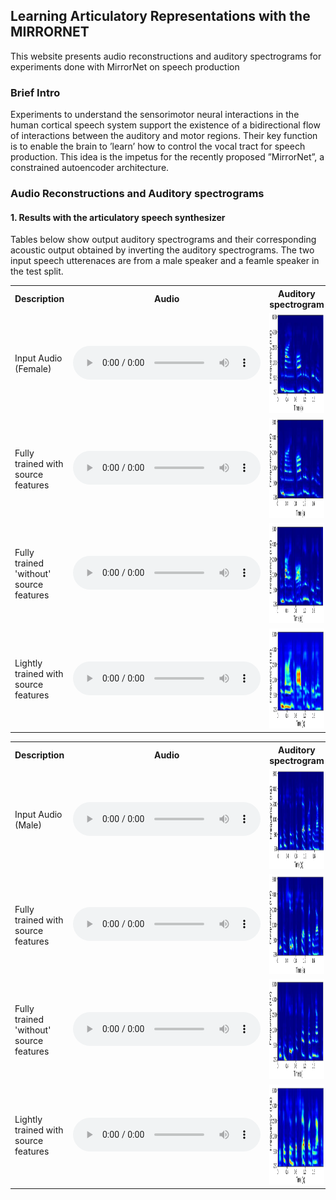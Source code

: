 ## Learning Articulatory Representations with the MIRRORNET

This website presents audio reconstructions and auditory spectrograms for experiments done with MirrorNet on speech production

### Brief Intro

Experiments to understand the sensorimotor neural interactions in the human cortical speech system support the existence of a bidirectional flow of interactions between the auditory and motor regions. Their key function is to enable the brain to ’learn’ how to control the vocal tract for speech production. This idea is the impetus for the recently proposed ”MirrorNet”, a constrained autoencoder architecture. 

### Audio Reconstructions and Auditory spectrograms

#### 1. Results with the articulatory speech synthesizer

Tables below show output auditory spectrograms and their corresponding acoustic output obtained by inverting the auditory spectrograms. The two input speech utterenaces are from a male speaker and a feamle speaker in the test split. 

<div class="figure">
    <table class="audioTable">
        <tr>
<!--             <th rowspan="2">Audio</th> -->
            <th>Description</th>
            <th>Audio</th>
	    	<th>Auditory spectrogram</th>
<!--             <th rowspan="2">Audio</th> -->
        </tr>
        <tr>
			<td> Input Audio (Female) 
            <td><audio controls="controls"><source src="TV_syn_audio/original/RealSpectrogram4.mp3"></audio></td>
<!--             <td>PARAMS IMG</td> -->
            <td><img width="300px" height="160px" src="TV_syn_spectrograms/original/sample4_orig.png"></td>
        </tr>
        <tr>
			<td> Fully trained with source features 
            <td><audio controls="controls"><source src="TV_syn_audio/fully_trained/decoderSpectrogram4.mp3"></audio></td>
<!--             <td>PARAMS IMG</td> -->
            <td><img width="300px" height="160px" src="TV_syn_spectrograms/fully_trained/sample4_fully.png"></td>
        </tr>
		        <tr>
			<td> Fully trained 'without' source features 
            <td><audio controls="controls"><source src="TV_syn_audio/6TV_syn/decoderSpectrogram4_6tvs.mp3"></audio></td>
<!--             <td>PARAMS IMG</td> -->
            <td><img width="300px" height="160px" src="TV_syn_spectrograms/6TV_syn/sample4_6TV.png"></td>
        </tr>
		        <tr>
			<td> Lightly trained with source features 
            <td><audio controls="controls"><source src="TV_syn_audio/lightly_trained/decoderSpectrogram4_dev.mp3"></audio></td>
<!--             <td>PARAMS IMG</td> -->
            <td><img width="300px" height="160px" src="TV_syn_spectrograms/lightly_trained/sample4_light.png"></td>
        </tr>
    </table>
</div>

<div class="figure">
    <table class="audioTable">
        <tr>
<!--             <th rowspan="2">Audio</th> -->
            <th>Description</th>
            <th>Audio</th>
	    	<th>Auditory spectrogram</th>
<!--             <th rowspan="2">Audio</th> -->
        </tr>
        <tr>
			<td> Input Audio (Male) 
            <td><audio controls="controls"><source src="TV_syn_audio/original/RealSpectrogram6.mp3"></audio></td>
<!--             <td>PARAMS IMG</td> -->
            <td><img width="300px" height="160px" src="TV_syn_spectrograms/original/sample6_orig.png"></td>
        </tr>
        <tr>
			<td> Fully trained with source features 
            <td><audio controls="controls"><source src="TV_syn_audio/fully_trained/decoderSpectrogram6.mp3"></audio></td>
<!--             <td>PARAMS IMG</td> -->
            <td><img width="300px" height="160px" src="TV_syn_spectrograms/fully_trained/sample6_fully.png"></td>
        </tr>
		        <tr>
			<td> Fully trained 'without' source features 
            <td><audio controls="controls"><source src="TV_syn_audio/6TV_syn/decoderSpectrogram6_6tvs.mp3"></audio></td>
<!--             <td>PARAMS IMG</td> -->
            <td><img width="300px" height="160px" src="TV_syn_spectrograms/6TV_syn/sample6_6TV.png"></td>
        </tr>
		        <tr>
			<td> Lightly trained with source features 
            <td><audio controls="controls"><source src="TV_syn_audio/lightly_trained/decoderSpectrogram6.mp3"></audio></td>
<!--             <td>PARAMS IMG</td> -->
            <td><img width="300px" height="160px" src="TV_syn_spectrograms/lightly_trained/sample6_light.png"></td>
        </tr>
    </table>
</div>
